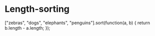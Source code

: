 # Length-sorting

["zebras", "dogs", "elephants", "penguins"].sort(function(a, b) {
 return b.length - a.length;
});

